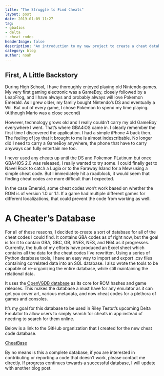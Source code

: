 ```yaml
---
title: "The Struggle to Find Cheats"
layout: post
date: 2019-01-09 11:27
tag:
- gba4ios
- delta
- cheat codes
headerImage: false
description: "An introduction to my new project to create a cheat database for a multitude of Nintendo systems."
category: blog
author: noah
---
```


## First, A Little Backstory

During High School, I have thoroughly enjoyed playing old Nintendo games. My very first gaming electronic was a GameBoy, closely followed by a LeapFrog, and I have always and probably always will love Pokemon Emerald. As I grew older, my family bought Nintendo’s DS and eventually a Wii. But out of every game, I chose Pokemon to spend my time playing. (Although Mario was a close second)

However, technology grows old and I really couldn’t carry my old GameBoy everywhere I went. That’s where GBA4iOS came in. I clearly remember the first time I discovered the application. I had a simple iPhone 4 back then. The feeling of joy that it brought to me is almost indescribable. No longer did I need to carry a GameBoy anywhere, the phone that have to carry anyways can fully entertain me too.

I never used any cheats up until the DS and Pokemon PLatinum but once GBA4iOS 2.0 was released, I really wanted to try some. I could finally get to Navel Rock to catch a Lugia or to the Faraway Island for a Mew using a simple cheat code. But I immediately hit a roadblock, it would seem that finding cheat codes are more difficult than I expected.

In the case Emerald, some cheat codes won’t work based on whether the ROM is of version 1.0 or 1.1. If a game had multiple different games for different localizations, that could prevent the code from working as well.

# A Cheater’s Database

For all of these reasons, I decided to create a sort of database for all of the cheat codes I could find. It contains GBA codes as of right now, but the goal is for it to contain GBA, GBC, GB, SNES, NES, and N64 as it progresses. Currently, the bulk of my efforts have produced an Excel sheet which contains all the data for the cheat codes I've rewritten. Using a series of Python database tools, I have an easy way to import and export .csv files containing correlated data into an SQL database. I also wrote the tools to be capable of re-organizing the entire database, while still maintaining the relational data.

It uses the [OpenVGDB database](https://github.com/OpenVGDB/OpenVGDB/releases/) as its core for ROM hashes and game releases. This makes the database a must have for any emulator as it can get you cover art, various metadata, and now cheat codes for a plethora of games and consoles.

It’s my goal for this database to be used in Riley Testut’s upcoming Delta Emulator to allow users to simply search for cheats in app instead of needing to search for them online.

Below is a link to the GitHub organization that I created for the new cheat code database.

[CheatBase](https://github.com/CheatBase)

By no means is this a complete database, if you are interested in contributing or reporting a code that doesn’t work, please contact me directly. If progress continues towards a successful database, I will update with another blog post.

